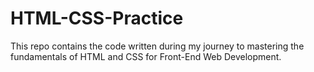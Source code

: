# HTML-CSS-Practice
This repo contains the code written during my journey to mastering the fundamentals of HTML and CSS for Front-End Web Development. 
